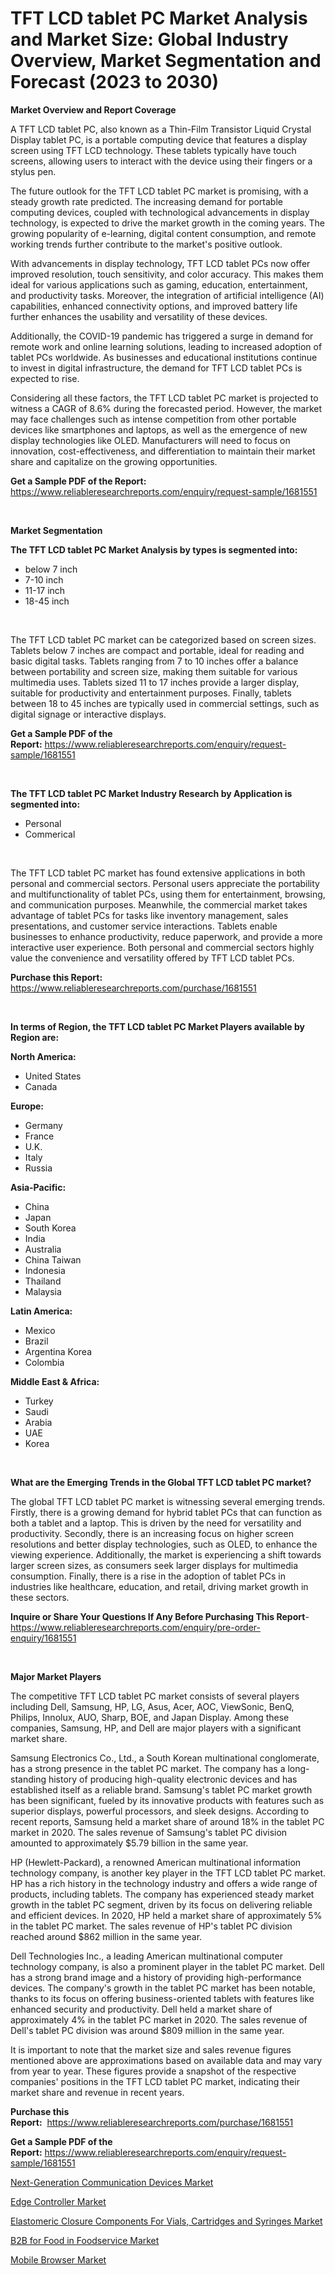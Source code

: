 <p><h1>TFT LCD tablet PC Market Analysis and Market Size: Global Industry Overview, Market Segmentation and Forecast (2023 to 2030)</h1></p><p><strong>Market Overview and Report Coverage</strong></p>
<p><p>A TFT LCD tablet PC, also known as a Thin-Film Transistor Liquid Crystal Display tablet PC, is a portable computing device that features a display screen using TFT LCD technology. These tablets typically have touch screens, allowing users to interact with the device using their fingers or a stylus pen.</p><p>The future outlook for the TFT LCD tablet PC market is promising, with a steady growth rate predicted. The increasing demand for portable computing devices, coupled with technological advancements in display technology, is expected to drive the market growth in the coming years. The growing popularity of e-learning, digital content consumption, and remote working trends further contribute to the market's positive outlook.</p><p>With advancements in display technology, TFT LCD tablet PCs now offer improved resolution, touch sensitivity, and color accuracy. This makes them ideal for various applications such as gaming, education, entertainment, and productivity tasks. Moreover, the integration of artificial intelligence (AI) capabilities, enhanced connectivity options, and improved battery life further enhances the usability and versatility of these devices.</p><p>Additionally, the COVID-19 pandemic has triggered a surge in demand for remote work and online learning solutions, leading to increased adoption of tablet PCs worldwide. As businesses and educational institutions continue to invest in digital infrastructure, the demand for TFT LCD tablet PCs is expected to rise.</p><p>Considering all these factors, the TFT LCD tablet PC market is projected to witness a CAGR of 8.6% during the forecasted period. However, the market may face challenges such as intense competition from other portable devices like smartphones and laptops, as well as the emergence of new display technologies like OLED. Manufacturers will need to focus on innovation, cost-effectiveness, and differentiation to maintain their market share and capitalize on the growing opportunities.</p></p>
<p><strong>Get a Sample PDF of the Report:</strong> <a href="https://www.reliableresearchreports.com/enquiry/request-sample/1681551">https://www.reliableresearchreports.com/enquiry/request-sample/1681551</a></p>
<p>&nbsp;</p>
<p><strong>Market Segmentation</strong></p>
<p><strong>The TFT LCD tablet PC Market Analysis by types is segmented into:</strong></p>
<p><ul><li>below 7 inch</li><li>7-10 inch</li><li>11-17 inch</li><li>18-45 inch</li></ul></p>
<p>&nbsp;</p>
<p><p>The TFT LCD tablet PC market can be categorized based on screen sizes. Tablets below 7 inches are compact and portable, ideal for reading and basic digital tasks. Tablets ranging from 7 to 10 inches offer a balance between portability and screen size, making them suitable for various multimedia uses. Tablets sized 11 to 17 inches provide a larger display, suitable for productivity and entertainment purposes. Finally, tablets between 18 to 45 inches are typically used in commercial settings, such as digital signage or interactive displays.</p></p>
<p><strong>Get a Sample PDF of the Report:</strong>&nbsp;<a href="https://www.reliableresearchreports.com/enquiry/request-sample/1681551">https://www.reliableresearchreports.com/enquiry/request-sample/1681551</a></p>
<p>&nbsp;</p>
<p><strong>The TFT LCD tablet PC Market Industry Research by Application is segmented into:</strong></p>
<p><ul><li>Personal</li><li>Commerical</li></ul></p>
<p>&nbsp;</p>
<p><p>The TFT LCD tablet PC market has found extensive applications in both personal and commercial sectors. Personal users appreciate the portability and multifunctionality of tablet PCs, using them for entertainment, browsing, and communication purposes. Meanwhile, the commercial market takes advantage of tablet PCs for tasks like inventory management, sales presentations, and customer service interactions. Tablets enable businesses to enhance productivity, reduce paperwork, and provide a more interactive user experience. Both personal and commercial sectors highly value the convenience and versatility offered by TFT LCD tablet PCs.</p></p>
<p><strong>Purchase this Report:</strong>&nbsp; <a href="https://www.reliableresearchreports.com/purchase/1681551">https://www.reliableresearchreports.com/purchase/1681551</a></p>
<p>&nbsp;</p>
<p><strong>In terms of Region, the TFT LCD tablet PC Market Players available by Region are:</strong></p>
<p>
    <p> <strong> North America: </strong>
        <ul>
            <li>United States</li>
            <li>Canada</li>
        </ul>
        </p> 
    <p> <strong> Europe: </strong>
        <ul>
            <li>Germany</li>
            <li>France</li>
            <li>U.K.</li>
            <li>Italy</li>
            <li>Russia</li>
        </ul>
        </p> 
    <p> <strong> Asia-Pacific: </strong>
        <ul>
            <li>China</li>
            <li>Japan</li>
            <li>South Korea</li>
            <li>India</li>
            <li>Australia</li>
            <li>China Taiwan</li>
            <li>Indonesia</li>
            <li>Thailand</li>
            <li>Malaysia</li>
        </ul>
        </p> 
    <p> <strong> Latin America: </strong>
        <ul>
            <li>Mexico</li>
            <li>Brazil</li>
            <li>Argentina Korea</li>
            <li>Colombia</li>
        </ul>
        </p> 
    <p> <strong> Middle East & Africa: </strong>
        <ul>
            <li>Turkey</li>
            <li>Saudi</li>
            <li>Arabia</li>
            <li>UAE</li>
            <li>Korea</li>
        </ul>
    </p>
    </p>
<p>&nbsp;</p>
<p><strong>What are the Emerging Trends in the Global TFT LCD tablet PC market?</strong></p>
<p><p>The global TFT LCD tablet PC market is witnessing several emerging trends. Firstly, there is a growing demand for hybrid tablet PCs that can function as both a tablet and a laptop. This is driven by the need for versatility and productivity. Secondly, there is an increasing focus on higher screen resolutions and better display technologies, such as OLED, to enhance the viewing experience. Additionally, the market is experiencing a shift towards larger screen sizes, as consumers seek larger displays for multimedia consumption. Finally, there is a rise in the adoption of tablet PCs in industries like healthcare, education, and retail, driving market growth in these sectors.</p></p>
<p><strong>Inquire or Share Your Questions If Any Before Purchasing This Report</strong>- <a href="https://www.reliableresearchreports.com/enquiry/pre-order-enquiry/1681551">https://www.reliableresearchreports.com/enquiry/pre-order-enquiry/1681551</a></p>
<p>&nbsp;</p>
<p><strong>Major Market Players</strong></p>
<p><p>The competitive TFT LCD tablet PC market consists of several players including Dell, Samsung, HP, LG, Asus, Acer, AOC, ViewSonic, BenQ, Philips, Innolux, AUO, Sharp, BOE, and Japan Display. Among these companies, Samsung, HP, and Dell are major players with a significant market share.</p><p>Samsung Electronics Co., Ltd., a South Korean multinational conglomerate, has a strong presence in the tablet PC market. The company has a long-standing history of producing high-quality electronic devices and has established itself as a reliable brand. Samsung's tablet PC market growth has been significant, fueled by its innovative products with features such as superior displays, powerful processors, and sleek designs. According to recent reports, Samsung held a market share of around 18% in the tablet PC market in 2020. The sales revenue of Samsung's tablet PC division amounted to approximately $5.79 billion in the same year.</p><p>HP (Hewlett-Packard), a renowned American multinational information technology company, is another key player in the TFT LCD tablet PC market. HP has a rich history in the technology industry and offers a wide range of products, including tablets. The company has experienced steady market growth in the tablet PC segment, driven by its focus on delivering reliable and efficient devices. In 2020, HP held a market share of approximately 5% in the tablet PC market. The sales revenue of HP's tablet PC division reached around $862 million in the same year.</p><p>Dell Technologies Inc., a leading American multinational computer technology company, is also a prominent player in the tablet PC market. Dell has a strong brand image and a history of providing high-performance devices. The company's growth in the tablet PC market has been notable, thanks to its focus on offering business-oriented tablets with features like enhanced security and productivity. Dell held a market share of approximately 4% in the tablet PC market in 2020. The sales revenue of Dell's tablet PC division was around $809 million in the same year.</p><p>It is important to note that the market size and sales revenue figures mentioned above are approximations based on available data and may vary from year to year. These figures provide a snapshot of the respective companies' positions in the TFT LCD tablet PC market, indicating their market share and revenue in recent years.</p></p>
<p><strong>Purchase this Report:</strong>&nbsp;&nbsp;<a href="https://www.reliableresearchreports.com/purchase/1681551">https://www.reliableresearchreports.com/purchase/1681551</a></p>
<p></p>
<p><strong>Get a Sample PDF of the Report:</strong>&nbsp;<a href="https://www.reliableresearchreports.com/enquiry/request-sample/1681551">https://www.reliableresearchreports.com/enquiry/request-sample/1681551</a></p>
<p><p><a href="https://www.linkedin.com/pulse/next-generation-communication-devices-market-research/">Next-Generation Communication Devices Market</a></p><p><a href="https://medium.com/@elyssablick/edge-controller-market-size-growth-forecast-2023-2030-cabc1f12a7a7">Edge Controller Market</a></p><p><a href="https://www.linkedin.com/pulse/decoding-elastomeric-closure-components-vials-cartridges/">Elastomeric Closure Components For Vials, Cartridges and Syringes Market</a></p><p><a href="https://www.linkedin.com/pulse/b2b-food-foodservice-market-share-amp-new-trends/">B2B for Food in Foodservice Market</a></p><p><a href="https://medium.com/@mikemonahan1944/decoding-mobile-browser-market-metrics-market-share-trends-and-growth-patterns-86c5947cf79a">Mobile Browser Market</a></p></p>